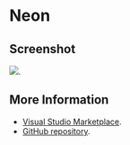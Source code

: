 # Neon



## Screenshot
![](https://raw.githubusercontent.com/gerane/VSCodeThemes/master/gerane.Theme-Neon/screenshot.png).


## More Information
* [Visual Studio Marketplace](https://marketplace.visualstudio.com/items/gerane.Theme-Neon).
* [GitHub repository](https://github.com/gerane/VSCodeThemes).
